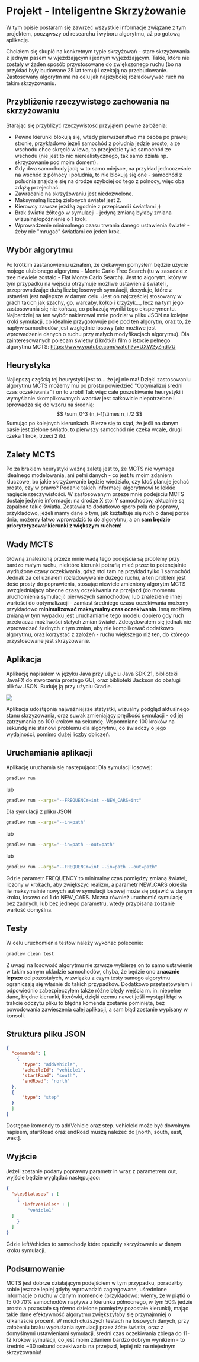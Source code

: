 ﻿# Projekt - Inteligentne Skrzyżowanie

W tym opisie postaram się zawrzeć wszystkie informacje związane z tym projektem, począwszy od researchu i wyboru algorytmu, aż po gotową aplikację.

Chciałem się skupić na konkretnym typie skrzyżowań - stare skrzyżowania z jednym pasem w wjeżdżającym i jednym wyjeżdżającym. Takie, które nie zostały w żaden sposób przystosowane do zwiększonego ruchu (bo na przykład były budowane 25 lat temu) i czekają na przebudowanie. Zastosowany algorytm ma na celu jak najszybciej rozładowywać ruch na takim skrzyżowaniu.

## Przybliżenie rzeczywistego zachowania na skrzyżowaniu

Starając się przybliżyć rzeczywistość przyjąłem pewne założenia:

 - Pewne kierunki blokują się, wtedy pierwszeństwo ma osoba po prawej stronie, przykładowo jeżeli samochód z południa jedzie prosto, a ze wschodu chce skręcić w lewo, to przejedzie tylko samochód ze wschodu (nie jest to nic nierealistycznego, tak samo działa np. skrzyżowanie pod moim domem).
 - Gdy dwa samochody jadą w to samo miejsce, na przykład jednocześnie na wschód z północy i południa, to nie blokują się one - samochód z południa znajdzie się na drodze szybciej od tego z północy, więc oba zdążą przejechać.
 - Zawracanie na skrzyżowaniu jest niedozwolone.
 - Maksymalną liczbą zielonych świateł jest 2.
 - Kierowcy zawsze jeżdżą zgodnie z przepisami i światłami ;)
 - Brak światła żółtego w symulacji - jedyną zmianą byłaby zmiana wizualna/opóźnienie o 1 krok.
 - Wprowadzenie minimalnego czasu trwania danego ustawienia świateł - żeby nie "mrugać" światłami co jeden krok.

## Wybór algorytmu

Po krótkim zastanowieniu uznałem, że ciekawym pomysłem będzie użycie mojego ulubionego algorytmu - Monte Carlo Tree Search (tu w zasadzie z tree niewiele zostało - Flat Monte Carlo Search). Jest to algorytm, który w tym przypadku na wejściu otrzymuje możliwe ustawienia świateł i, przeprowadzając dużą liczbę losowych symulacji, decyduje, które z ustawień jest najlepsze w danym celu.
Jest on najczęściej stosowany w grach takich jak szachy, go, warcaby, kółko i krzyżyk..., lecz na tym jego zastosowania się nie kończą, co pokazują wyniki tego eksperymentu.
Najbardziej na ten wybór nakierował mnie podział w pliku JSON na kolejne kroki symulacji, co idealnie przygotowuje pole pod ten algorytm, oraz to, że napływ samochodów jest względnie losowy (ale możliwe jest wprowadzenie danych o ruchu przy małych modyfikacjach algorytmu).
Dla zainteresowanych polecam świetny (i krótki!) film o istocie pełnego algorytmu MCTS: https://www.youtube.com/watch?v=UXW2yZndl7U

## Heurystyka

Najlepszą częścią tej heurystyki jest to... że jej nie ma! Dzięki zastosowaniu algorytmu MCTS możemy mu po prostu powiedzieć "Optymalizuj średni czas oczekiwania" i on to zrobi! Tak więc całe poszukiwanie heurystyki i  wymyślanie skomplikowanych wzorów jest całkowicie niepotrzebne i sprowadza się do wzoru na średnią:
$$
 \sum_0^3 (n_i-1)\times n_i /2
$$
Sumując po kolejnych kierunkach. Bierze się to stąd, że jeśli na danym pasie jest zielone światło, to pierwszy samochód nie czeka wcale, drugi czeka 1 krok, trzeci 2 itd.

## Zalety MCTS

Po za brakiem heurystyki ważną zaletą jest to, że MCTS nie wymaga idealnego modelowania, ani pełni danych - co jest tu moim zdaniem kluczowe, bo jakie skrzyżowanie będzie wiedziało, czy ktoś planuje jechać prosto, czy w prawo? Podanie takich informacji algorytmowi to lekkie nagięcie rzeczywistości.
W zastosowanym przeze mnie podejściu MCTS dostaje jedynie informacje: na drodze X stoi Y samochodów, aktualnie są zapalone takie światła. Zostawia to dodatkowo sporo pola do poprawy, przykładowo, jeżeli mamy dane o tym, jak kształtuje się ruch o danej porze dnia, możemy łatwo wprowadzić to do algorytmu, a on **sam będzie priorytetyzował kierunki z większym ruchem**!

## Wady MCTS
Główną znalezioną przeze mnie wadą tego podejścia są problemy przy bardzo małym ruchu, niektóre kierunki potrafią mieć przez to potencjalnie wydłużone czasy oczekiwania, gdyż stoi tam na przykład tylko 1 samochód.
Jednak za cel uznałem rozładowywanie dużego ruchu, a ten problem jest dość prosty do poprawienia, stosując niewiele zmieniony algorytm MCTS uwzględniający obecne czasy oczekiwania na przejazd (do momentu uruchomienia symulacji) pierwszych samochodów, lub znalezienie innej wartości do optymalizacji - zamiast średniego czasu oczekiwania możemy przykładowo **minimalizować maksymalny czas oczekiwania**.
Inną możliwą zmianą w tym wypadku jest uruchamianie tego modelu dopiero gdy ruch przekracza możliwości stałych zmian świateł.
Zdecydowałem się jednak nie wprowadzać żadnych z tym zmian, aby nie komplikować dodatkowo algorytmu, oraz korzystać z założeń - ruchu większego niż ten, do którego przystosowane jest skrzyżowanie.


## Aplikacja

Aplikację napisałem w języku Java przy użyciu Java SDK 21, biblioteki JavaFX do stworzenia prostego GUI, oraz biblioteki Jackson do obsługi plików JSON. 
Buduję ją przy użyciu Gradle.

![](https://i.imgur.com/nQTBFVq.png)

Aplikacja udostępnia najważniejsze statystki, wizualny podgląd aktualnego stanu skrzyżowania, oraz suwak zmieniający prędkość symulacji - od jej zatrzymania po 100 kroków na sekundę.
Wspomniane 100 kroków na sekundę nie stanowi problemu dla algorytmu, co świadczy o jego wydajności, pomimo dużej liczby obliczeń.

## Uruchamianie aplikacji

Aplikację uruchamia się następująco:
Dla symulacji losowej:
```bash
gradlew run
```
lub
```bash
gradlew run --args="--FREQUENCY=int --NEW_CARS=int"
```
Dla symulacji z pliku JSON
```bash
gradlew run --args="--in=path"
```
lub
```bash
gradlew run --args="--in=path --out=path"
```
lub
```bash
gradlew run --args="--FREQUENCY=int --in=path --out=path"
```
Gdzie parametr FREQUENCY to minimalny czas pomiędzy zmianą świateł, liczony w krokach, aby zwiększyć realizm, a parametr NEW_CARS określa ile maksymalnie nowych aut w symulacji losowej może się pojawić w danym kroku, losowo od 1 do NEW_CARS. Można również uruchomić symulację bez żadnych, lub bez jednego parametru, wtedy przypisana zostanie wartość domyślna.

## Testy
W celu uruchomienia testów należy wykonać polecenie:
```bash
gradlew clean test
```

Z uwagi na losowość algorytmu nie zawsze wybierze on to samo ustawienie w takim samym układzie samochodów, chyba, że będzie ono **znacznie lepsze** od pozostałych, w związku z czym testy samego algorytmu ograniczają się właśnie do takich przypadków.
Dodatkowo przetestowałem i odpowiednio zabezpieczyłem także różne błędy wejścia m. in. niepełne dane, błędne kierunki, literówki, dzięki czemu nawet jeśli wystąpi błąd w trakcie odczytu pliku to błędna komenda zostanie pominięta, bez powodowania zawieszenia całej aplikacji, a sam błąd zostanie wypisany w konsoli.

## Struktura pliku JSON

```json
{  
  "commands": [  
    {  
      "type": "addVehicle",  
      "vehicleId": "vehicle1",  
      "startRoad": "south",  
      "endRoad": "north"  
  },
  {
	  "type": "step"
  }
  ]
}
```

Dostępne komendy to addVehicle oraz step. vehicleId może być dowolnym napisem, startRoad oraz endRoad muszą należeć do [north, south, east, west].

## Wyjście

Jeżeli zostanie podany poprawny parametr in wraz z parametrem out, wyjście będzie wyglądać następująco:
```json
{  
  "stepStatuses" : [  
    {  
      "leftVehicles" : [  
        "vehicle1"  
  ]  
    } 
  ]  
}
```
Gdzie leftVehicles to samochody które opuściły skrzyżowanie w danym kroku symulacji.

## Podsumowanie
MCTS jest dobrze działającym podejściem w tym przypadku, poradziłby sobie jeszcze lepiej gdyby wprowadzić zagregowane, uśrednione informacje o ruchu w danym momencie (przykładowo: wiemy, że w piątki o 15:00 70% samochodów napływa z kierunku północnego, w tym 50% jedzie prosto a pozostałe są równo dzielone pomiędzy pozostałe kierunki), mając takie dane efektywność algorytmu zwiększyłaby się przynajmniej o kilkanaście procent.
W moich dłuższych testach na losowych danych, przy założeniu braku wydłużania symulacji przez żółte światła, oraz z domyślnymi ustawieniami symulacji, średni czas oczekiwania zbiega do 11-12 kroków symulacji, co jest moim zdaniem bardzo dobrym wynikiem - to średnio ~30 sekund oczekiwania na przejazd, lepiej niż na niejednym skrzyżowaniu!

